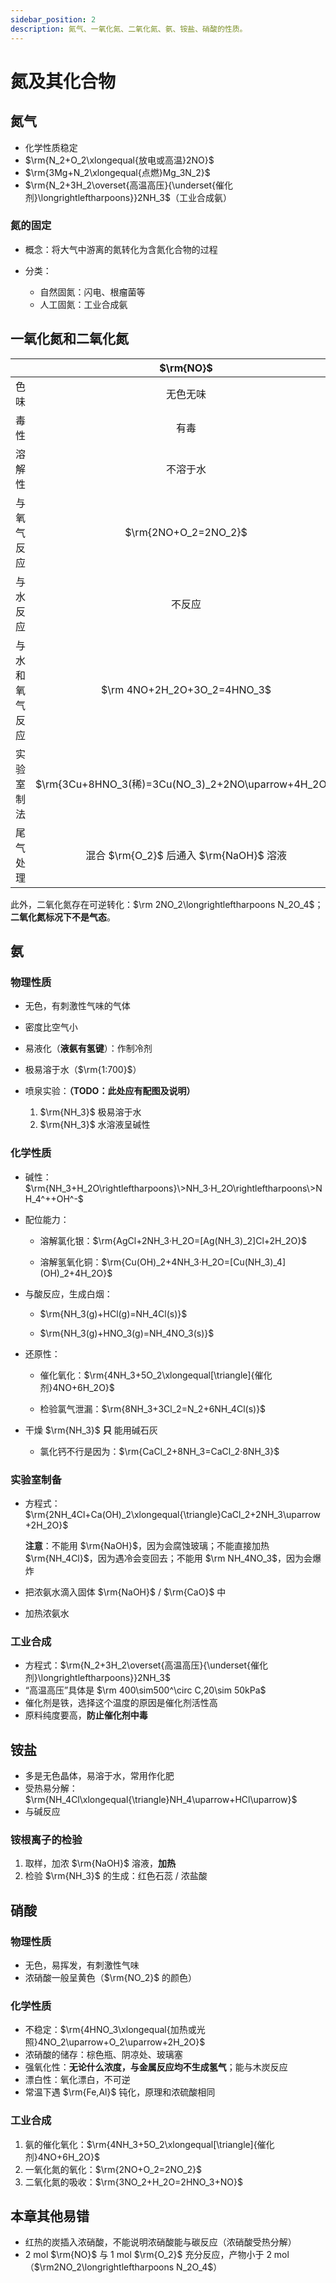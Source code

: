 ```yaml
---
sidebar_position: 2
description: 氮气、一氧化氮、二氧化氮、氨、铵盐、硝酸的性质。
---
```


# 氮及其化合物

## 氮气

- 化学性质稳定
- $\rm{N_2+O_2\xlongequal{放电或高温}2NO}$
- $\rm{3Mg+N_2\xlongequal{点燃}Mg_3N_2}$
- $\rm{N_2+3H_2\overset{高温高压}{\underset{催化剂}\longrightleftharpoons}}2NH_3$（工业合成氨）

### 氮的固定

- 概念：将大气中游离的氮转化为含氮化合物的过程

- 分类：
  - 自然固氮：闪电、根瘤菌等
  - 人工固氮：工业合成氨

## 一氧化氮和二氧化氮

|                |                      $\rm{NO}$                      |                     $\rm{NO_2}$                     |
| :------------: | :-------------------------------------------------: | :-------------------------------------------------: |
|      色味      |                      无色无味                       |                 红棕色，刺激性气味                  |
|      毒性      |                        有毒                         |                        有毒                         |
|     溶解性     |                      不溶于水                       |                溶于水并与水发生反应                 |
|   与氧气反应   |                $\rm{2NO+O_2=2NO_2}$                 |                       不反应                        |
|    与水反应    |                       不反应                        |         $\rm{3NO_2+H_2O=2HNO_3+NO\uparrow}$         |
| 与水和氧气反应 |             $\rm 4NO+2H_2O+3O_2=4HNO_3$             |            $\rm{4NO_2+2H_2O+O_2=4HNO_3}$            |
|   实验室制法   | $\rm{3Cu+8HNO_3(稀)=3Cu(NO_3)_2+2NO\uparrow+4H_2O}$ | $\rm{Cu+4HNO_3(浓)=Cu(NO_3)_2+2NO_2\uparrow+2H_2O}$ |
|    尾气处理    |       混合 $\rm{O_2}$ 后通入 $\rm{NaOH}$ 溶液       |        $\rm{2NO_2+2NaOH=NaNO_3+NaNO_2+H_2O}$        |

此外，二氧化氮存在可逆转化：$\rm 2NO_2\longrightleftharpoons N_2O_4$；**二氧化氮标况下不是气态**。

## 氨

### 物理性质

- 无色，有刺激性气味的气体

- 密度比空气小

- 易液化（**液氨有氢键**）：作制冷剂

- 极易溶于水（$\rm{1:700}$）

- 喷泉实验：**（TODO：此处应有配图及说明）**
  1. $\rm{NH_3}$ 极易溶于水
  2. $\rm{NH_3}$ 水溶液呈碱性

### 化学性质

- 碱性：$\rm{NH_3+H_2O\rightleftharpoons}\>NH_3·H_2O\rightleftharpoons\>NH_4^++OH^-$

- 配位能力：
  - 溶解氯化银：$\rm{AgCl+2NH_3·H_2O=[Ag(NH_3)_2]Cl+2H_2O}$

  - 溶解氢氧化铜：$\rm{Cu(OH)_2+4NH_3·H_2O=[Cu(NH_3)_4](OH)_2+4H_2O}$

- 与酸反应，生成白烟：
  - $\rm{NH_3(g)+HCl(g)=NH_4Cl(s)}$

  - $\rm{NH_3(g)+HNO_3(g)=NH_4NO_3(s)}$

- 还原性：
  - 催化氧化：$\rm{4NH_3+5O_2\xlongequal[\triangle]{催化剂}4NO+6H_2O}$

  - 检验氯气泄漏：$\rm{8NH_3+3Cl_2=N_2+6NH_4Cl(s)}$

- 干燥 $\rm{NH_3}$ **只** 能用碱石灰
  - 氯化钙不行是因为：$\rm{CaCl_2+8NH_3=CaCl_2·8NH_3}$


### 实验室制备

- 方程式：$\rm{2NH_4Cl+Ca(OH)_2\xlongequal{\triangle}CaCl_2+2NH_3\uparrow+2H_2O}$

  **注意**：不能用 $\rm{NaOH}$，因为会腐蚀玻璃；不能直接加热 $\rm{NH_4Cl}$，因为遇冷会变回去；不能用 $\rm NH_4NO_3$，因为会爆炸

- 把浓氨水滴入固体 $\rm{NaOH}$ / $\rm{CaO}$ 中

- 加热浓氨水

### 工业合成

- 方程式：$\rm{N_2+3H_2\overset{高温高压}{\underset{催化剂}\longrightleftharpoons}}2NH_3$
- “高温高压”具体是 $\rm 400\sim500^\circ C,20\sim 50kPa$
- 催化剂是铁，选择这个温度的原因是催化剂活性高
- 原料纯度要高，**防止催化剂中毒**

## 铵盐

- 多是无色晶体，易溶于水，常用作化肥
- 受热易分解：$\rm{NH_4Cl\xlongequal{\triangle}NH_4\uparrow+HCl\uparrow}$
- 与碱反应

### 铵根离子的检验

1. 取样，加浓 $\rm{NaOH}$ 溶液，**加热**
2. 检验 $\rm{NH_3}$ 的生成：红色石蕊 / 浓盐酸

## 硝酸

### 物理性质

- 无色，易挥发，有刺激性气味
- 浓硝酸一般呈黄色（$\rm{NO_2}$ 的颜色）

### 化学性质

- 不稳定：$\rm{4HNO_3\xlongequal{加热或光照}4NO_2\uparrow+O_2\uparrow+2H_2O}$
- 浓硝酸的储存：棕色瓶、阴凉处、玻璃塞
- 强氧化性：**无论什么浓度，与金属反应均不生成氢气**；能与木炭反应
- 漂白性：氧化漂白，不可逆
- 常温下遇 $\rm{Fe,Al}$ 钝化，原理和浓硫酸相同

### 工业合成

1. 氨的催化氧化：$\rm{4NH_3+5O_2\xlongequal[\triangle]{催化剂}4NO+6H_2O}$
2. 一氧化氮的氧化：$\rm{2NO+O_2=2NO_2}$
3. 二氧化氮的吸收：$\rm{3NO_2+H_2O=2HNO_3+NO}$

## 本章其他易错

- 红热的炭插入浓硝酸，不能说明浓硝酸能与碳反应（浓硝酸受热分解）
- $\text{2 mol}$ $\rm{NO}$ 与 $\text{1 mol}$ $\rm{O_2}$ 充分反应，产物小于 $\text{2 mol}$（$\rm2NO_2\longrightleftharpoons N_2O_4$）
